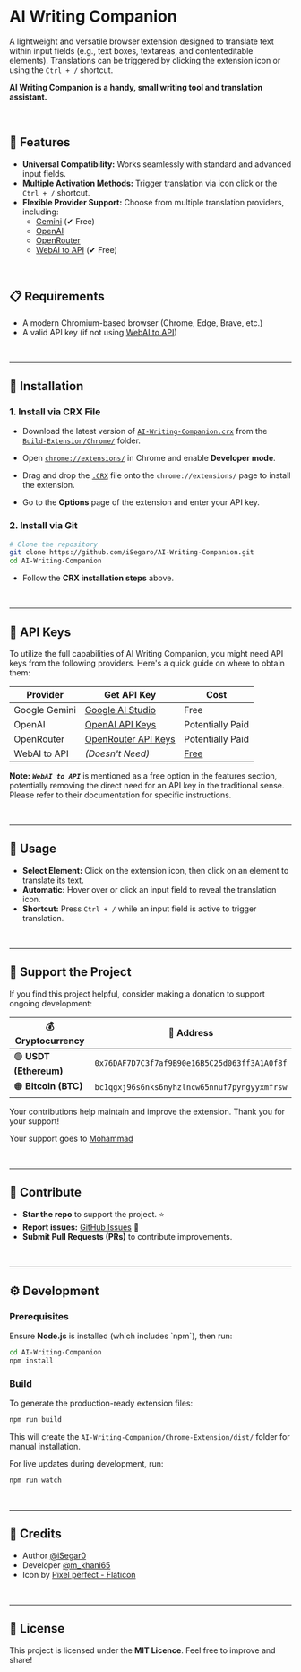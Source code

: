 # AI Writing Companion

A lightweight and versatile browser extension designed to translate text within input fields (e.g., text boxes, textareas, and contenteditable elements). Translations can be triggered by clicking the extension icon or using the `Ctrl + /` shortcut.

**AI Writing Companion is a handy, small writing tool and translation assistant.**

<br>

## 🚀 Features

- **Universal Compatibility:** Works seamlessly with standard and advanced input fields.
- **Multiple Activation Methods:** Trigger translation via icon click or the `Ctrl + /` shortcut.
- **Flexible Provider Support:** Choose from multiple translation providers, including:
  - [Gemini][gemini-url] (✔ Free)
  - [OpenAI][openai-url]
  - [OpenRouter][openrouter-url]
  - [WebAI to API][webai-to-api-url] (✔ Free)

<br>

## 📋 Requirements

- A modern Chromium-based browser (Chrome, Edge, Brave, etc.)
- A valid API key (if not using [WebAI to API][webai-to-api-url])

<br>

---

## 🔧 Installation

### 1. Install via CRX File

- Download the latest version of [`AI-Writing-Companion.crx`][crx-download-url] from the [`Build-Extension/Chrome/`][chrome-build-folder-url] folder.
- Open [`chrome://extensions/`][chrome-extensions-url] in Chrome and enable **Developer mode**.
- Drag and drop the [`.CRX`][crx-download-url] file onto the `chrome://extensions/` page to install the extension.

- Go to the **Options** page of the extension and enter your API key.

### 2. Install via Git

```bash
# Clone the repository
git clone https://github.com/iSegaro/AI-Writing-Companion.git
cd AI-Writing-Companion
```

- Follow the **CRX installation steps** above.

<br>

---

## 🔑 API Keys

To utilize the full capabilities of AI Writing Companion, you might need API keys from the following providers. Here's a quick guide on where to obtain them:

| Provider      | Get API Key                                   | Cost                     |
| ------------- | --------------------------------------------- | ------------------------ |
| Google Gemini | [Google AI Studio][gemini-api-key-url]        | Free                     |
| OpenAI        | [OpenAI API Keys][openai-api-key-url]         | Potentially Paid         |
| OpenRouter    | [OpenRouter API Keys][openrouter-api-key-url] | Potentially Paid         |
| WebAI to API  | _(Doesn't Need)_                              | [Free][webai-to-api-url] |

**Note:** **_`WebAI to API`_** is mentioned as a free option in the features section, potentially removing the direct need for an API key in the traditional sense. Please refer to their documentation for specific instructions.

<br>

---

## 🎯 Usage

- **Select Element:** Click on the extension icon, then click on an element to translate its text.
- **Automatic:** Hover over or click an input field to reveal the translation icon.
- **Shortcut:** Press `Ctrl + /` while an input field is active to trigger translation.

<br>

---

## 🌱 Support the Project

If you find this project helpful, consider making a donation to support ongoing development:

| 💰 Cryptocurrency      | 🔗 Address                                   |
| ---------------------- | -------------------------------------------- |
| 🟢 **USDT (Ethereum)** | `0x76DAF7D7C3f7af9B90e16B5C25d063ff3A1A0f8f` |
| 🟠 **Bitcoin (BTC)**   | `bc1qgxj96s6nks6nyhzlncw65nnuf7pyngyyxmfrsw` |

Your contributions help maintain and improve the extension. Thank you for your support!

Your support goes to [Mohammad][mohammad-x-url]

<br>

---

## 🤝 Contribute

- **Star the repo** to support the project. ⭐
- **Report issues:** [GitHub Issues][github-issues-url] 🐞
- **Submit Pull Requests (PRs)** to contribute improvements.

<br>

---

## ⚙️ Development

### Prerequisites

Ensure **Node.js** is installed (which includes \`npm\`), then run:

```bash
cd AI-Writing-Companion
npm install
```

### Build

To generate the production-ready extension files:

```bash
npm run build
```

This will create the `AI-Writing-Companion/Chrome-Extension/dist/` folder for manual installation.

For live updates during development, run:

```bash
npm run watch
```

<br>

---

## 🎨 Credits

- Author [@iSegar0][isegaro-x-url]
- Developer [@m_khani65][m-khani65-x-url]
- Icon by [Pixel perfect - Flaticon][flaticon-url]

<br>

---

## 📜 License

This project is licensed under the **MIT Licence**. Feel free to improve and share!

[gemini-url]: https://gemini.com/
[openai-url]: https://chat.openai.com/
[openrouter-url]: https://openrouter.ai/
[webai-to-api-url]: https://github.com/Amm1rr/WebAI-to-API/
[crx-download-url]: https://github.com/iSegaro/AI-Writing-Companion/raw/refs/heads/main/Build-Extension/Chrome/AI-Writing-Companion.crx
[chrome-build-folder-url]: https://github.com/iSegaro/AI-Writing-Companion/raw/refs/heads/main/Build-Extension/Chrome/
[chrome-extensions-url]: chrome://extensions/
[gemini-api-key-url]: https://aistudio.google.com/apikey/
[openai-api-key-url]: https://platform.openai.com/api-keys/
[openrouter-api-key-url]: https://openrouter.ai/settings/keys/
[mohammad-x-url]: https://x.com/m_khani65/
[github-issues-url]: https://github.com/iSegaro/AI-Writing-Companion/issues
[isegaro-x-url]: https://x.com/iSegar0/
[m-khani65-x-url]: https://x.com/M_Khani65/
[flaticon-url]: https://www.flaticon.com/free-icons/translate
